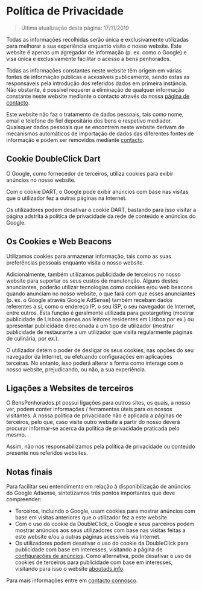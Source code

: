 # Política de Privacidade
> Última atualização desta página: 17/11/2019

Todas as informações recolhidas serão única e exclusivamente utilizadas para melhorar a sua experiência enquanto visita o nosso website. Este website é apenas um agregador de informação (p. ex. como o Google) e visa única e exclusivamente facilitar o acesso a bens penhorados.

Todas as informações constantes neste website têm origem em várias fontes de informação públicas e acessíveis publicamente, sendo estas as responsáveis pela introdução dos referidos dados em primeira instância. Não obstante, é possível requerer a eliminação de qualquer informação constante neste website mediante o contacto através da nossa [página de contacto](/contacto).

Este website não faz o tratamento de dados pessoais, tais como nome, email e telefone do fiel depositário dos bens e respetivo mediador. Quaisquer dados pessoais que se encontrem neste website derivam de mecanismos automáticos de importação de dados das diferentes fontes de informação e podem ser removidos mediante [contacto](/contacto).

## Cookie DoubleClick Dart
O Google, como fornecedor de terceiros, utiliza cookies para exibir anúncios no nosso website.

Com o cookie DART, o Google pode exibir anúncios com base nas visitas que o utilizador fez a outras páginas na Internet.

Os utilizadores podem desativar o cookie DART, bastando para isso visitar a página adstrita à política de privacidade da rede de conteúdo e anúncios do Google.

## Os Cookies e Web Beacons
Utilizamos cookies para armazenar informação, tais como as suas preferências pessoais enquanto visita o nosso website.

Adicionalmente, também utilizamos publicidade de terceiros no nosso website para suportar os seus custos de manutenção. Alguns destes anunciantes, poderão utilizar tecnologias como cookies e/ou web beacons quando anunciam no nosso website, o que fará com que esses anunciantes (p. ex. o Google através Google AdSense) também recebam dados referentes a si, como o endereço IP, o seu ISP, o seu navegador de Internet, entre outros. Esta função é geralmente utilizada para geotargeting (mostrar publicidade de Lisboa apenas aos leitores residentes em Lisboa por ex.) ou apresentar publicidade direcionada a um tipo de utilizador (mostrar publicidade de restaurante a um utilizador que visita regularmente páginas de culinária, por ex.).

O utilizador detém o poder de desligar os seus cookies, nas opções do seu navegador da Internet, ou efetuando configurações em aplicações terceiras. No entanto, isso poderá alterar a forma como interage com o nosso website, prejudicando, ou não, a sua experiência.

## Ligações a Websites de terceiros
O BensPenhorados.pt possui ligações para outros sites, os quais, a nosso ver, podem conter informações / ferramentas úteis para os nossos visitantes. A nossa política de privacidade não é aplicada a páginas de terceiros, pelo que, caso visite outro website a partir do nosso deverá procurar informar-se acerca da política de privacidade praticada pelo mesmo.

Assim, não nos responsabilizamos pela política de privacidade ou conteúdo presente nos referidos websites.

## Notas finais
Para facilitar seu entendimento em relação à disponibilização de anúncios do Google Adsense, sintetizamos três pontos importantes que deve compreender:
- Terceiros, incluindo o Google, usam cookies para mostrar anúncios com base em visitas anteriores que o utilizador fez a este website.
- Com o uso do cookie da DoubleClick, o Google e seus parceiros podem mostrar anúncios aos seus utilizadores com base nas visitas feitas a este website e/ou a outras páginas acessíveis via Internet.
- Os utilizadores podem desativar o uso do cookie da DoubleClick para publicidade com base em interesses, visitando a página de [configurações de anúncios](http://www.google.com/ads/preferences). Como alternativa, pode desativar o uso de cookies de terceiros para publicidade com base em interesses, visitando para isso o website [aboutads.info](http://www.aboutads.info).

Para mais informações entre em [contacto connosco](/contacto).
